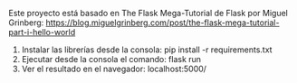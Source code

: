Este proyecto está basado en The Flask Mega-Tutorial de Flask por Miguel Grinberg: https://blog.miguelgrinberg.com/post/the-flask-mega-tutorial-part-i-hello-world

1. Instalar las librerías desde la consola: pip install -r requirements.txt
2. Ejecutar desde la consola el comando: flask run
3. Ver el resultado en el navegador: localhost:5000/
